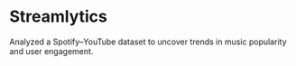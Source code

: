 # Streamlytics
Analyzed a Spotify–YouTube dataset to uncover trends in music popularity and user engagement. 
